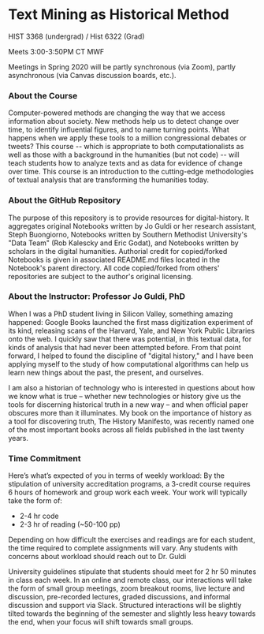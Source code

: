 # Text Mining as Historical Method
HIST 3368 (undergrad) / Hist 6322 (Grad)

Meets 3:00-3:50PM CT MWF                                            

Meetings in Spring 2020 will be partly synchronous (via Zoom), partly asynchronous (via Canvas discussion boards, etc.). 

### About the Course
Computer-powered methods are changing the way that we access information about society. New methods help us to detect change over time, to identify influential figures, and to name turning points. What happens when we apply these tools to a million congressional debates or tweets? This course -- which is appropriate to both computationalists as well as those with a background in the humanities (but not code) -- will teach students how to analyze texts and as data for evidence of change over time. This course is an introduction to the cutting-edge methodologies of textual analysis that are transforming the humanities today.

### About the GitHub Repository
The purpose of this repository is to provide resources for digital-history. It aggregates original Notebooks written by Jo Guldi or her research assistant, Steph Buongiorno, Notebooks written by Southern Methodist University's "Data Team" (Rob Kalescky and Eric Godat), and Notebooks written by scholars in the digital humanities. Authorial credit for copied/forked Notebooks is given in associated README.md files located in the Notebook's parent directory. All code copied/forked from others' repositories are subject to the author's original licensing.

### About the Instructor: Professor Jo Guldi, PhD
When I was a PhD student living in Silicon Valley, something amazing happened: Google Books launched the first mass digitization experiment of its kind, releasing scans of the Harvard, Yale, and New York Public Libraries onto the web. I quickly saw that there was potential, in this textual data, for kinds of analysis that had never been attempted before. From that point forward, I helped to found the discipline of "digital history," and I have been applying myself to the study of how computational algorithms can help us learn new things about the past, the present, and ourselves.

I am also a historian of technology who is interested in questions about how we know what is true – whether new technologies or history give us the tools for discerning historical truth in a new way – and when official paper obscures more than it illuminates. My book on the importance of history as a tool for discovering truth, The History Manifesto, was recently named one of the most important books across all fields published in the last twenty years. 

### Time Commitment 
Here’s what’s expected of you in terms of weekly workload: By the stipulation of university accreditation programs, a 3-credit course requires 6 hours of homework and group work each week. Your work will typically take the form of: 
- 2-4 hr code
- 2-3 hr of reading (~50-100 pp)

Depending on how difficult the exercises and readings are for each student, the time required to complete assignments will vary. Any students with concerns about workload should reach out to Dr. Guldi

University guidelines stipulate that students should meet for 2 hr 50 minutes in class each week. In an online and remote class, our interactions will take the form of small group meetings, zoom breakout rooms, live lecture and discussion, pre-recorded lectures, graded discussions, and informal discussion and support via Slack. Structured interactions will be slightly tilted towards the beginning of the semester and slightly less heavy towards the end, when your focus will shift towards small groups.
